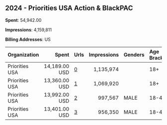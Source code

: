 ## 2024 - Priorities USA Action & BlackPAC 
**Spent**: 54,942.00

**Impressions**: 4,159,811

**Billing Addresses**: US

|Organization|Spent|Urls|Impressions|Genders|Age Brackets|Country Codes|
|:---|---:|:---|---:|:---|:---|:---|
|Priorities USA|14,189.00 USD|[0](https://www.snap.com/political-ads/asset/97039cd460aadba90376b8eb3fe6f2d219c47f8acae6a2cf25afefff95477566?mediaType=mp4)|1,135,974||18+|united states|
|Priorities USA|13,360.00 USD|[1](https://www.snap.com/political-ads/asset/dbb3084b99d7df4fde469d18f4ef6494d178cc14c79e6637484522e6c1edcec0?mediaType=mp4)|1,069,920||18+|united states|
|Priorities USA|13,992.00 USD|[2](https://www.snap.com/political-ads/asset/e30ced7bea159a6e7dac7995223c277e2eb7ffb4c1e6a0e2274256edf426f137?mediaType=mp4)|997,567|MALE|18-49|united states|
|Priorities USA|13,401.00 USD|[3](https://www.snap.com/political-ads/asset/c2fe4e158540b0de9dfcd43094140cbb1d936c0c1b9bac0f9cc2c23618c0ddb4?mediaType=mp4)|956,350|MALE|18-49|united states|
